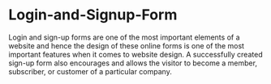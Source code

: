 # Login-and-Signup-Form
Login and sign-up forms are one of the most important elements of a website and hence the design of these online forms is one of the most important features when it comes to  website design. A successfully created sign-up form also encourages and allows the visitor to become a member, subscriber, or customer of a particular company.

